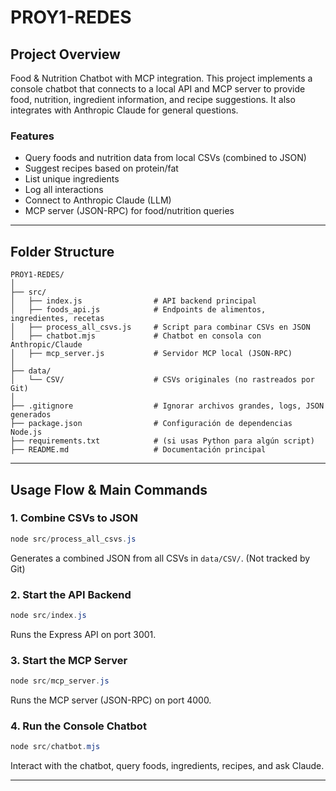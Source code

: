 
# PROY1-REDES

## Project Overview

Food & Nutrition Chatbot with MCP integration. This project implements a console chatbot that connects to a local API and MCP server to provide food, nutrition, ingredient information, and recipe suggestions. It also integrates with Anthropic Claude for general questions.

### Features
- Query foods and nutrition data from local CSVs (combined to JSON)
- Suggest recipes based on protein/fat
- List unique ingredients
- Log all interactions
- Connect to Anthropic Claude (LLM)
- MCP server (JSON-RPC) for food/nutrition queries

---

## Folder Structure

```
PROY1-REDES/
│
├── src/
│   ├── index.js                # API backend principal
│   ├── foods_api.js            # Endpoints de alimentos, ingredientes, recetas
│   ├── process_all_csvs.js     # Script para combinar CSVs en JSON
│   ├── chatbot.mjs             # Chatbot en consola con Anthropic/Claude
│   ├── mcp_server.js           # Servidor MCP local (JSON-RPC)
│
├── data/
│   └── CSV/                    # CSVs originales (no rastreados por Git)
│
├── .gitignore                  # Ignorar archivos grandes, logs, JSON generados
├── package.json                # Configuración de dependencias Node.js
├── requirements.txt            # (si usas Python para algún script)
├── README.md                   # Documentación principal
```

---

## Usage Flow & Main Commands

### 1. Combine CSVs to JSON
```powershell
node src/process_all_csvs.js
```
Generates a combined JSON from all CSVs in `data/CSV/`. (Not tracked by Git)

### 2. Start the API Backend
```powershell
node src/index.js
```
Runs the Express API on port 3001.

### 3. Start the MCP Server
```powershell
node src/mcp_server.js
```
Runs the MCP server (JSON-RPC) on port 4000.

### 4. Run the Console Chatbot
```powershell
node src/chatbot.mjs
```
Interact with the chatbot, query foods, ingredients, recipes, and ask Claude.

---
